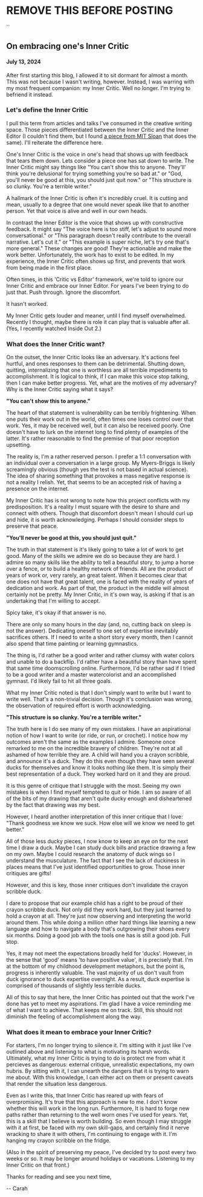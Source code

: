 # REMOVE THIS BEFORE POSTING 
``



## On embracing one's Inner Critic

#### July 13, 2024

After first starting this blog, I allowed it to sit dormant for almost a month. This was not because I wasn't writing, however. Instead, I was warring with my most frequent companion: my Inner Critic. Well no longer. I'm trying to befriend it instead.

### Let's define the Inner Critic

I pull this term from articles and talks I've consumed in the creative writing space. Those pieces differentiated between the Inner Critic and the Inner Editor (I couldn't find them, but I found [a piece from MIT Sloan](https://mitsloan.mit.edu/ideas-made-to-matter/how-leaders-can-manage-their-own-inner-critic#:~:text=The%20inner%20editor%20is%20a,than%20shameful%20observations%2C%20Giardella%20said.) that does the same). I'll reiterate the difference here.

One's Inner Critic is the voice in one's head that shows up with feedback that tears them down. Lets consider a piece one has sat down to write. The Inner Critic might say things like "You can't show this to anyone. They'll' think you're delusional for trying something you're so bad at." or "God, you'll never be good at this, you should just quit now." or "This structure is so clunky. You're a terrible writer."

A hallmark of the Inner Critic is often it's incredibly cruel. It is cutting and mean, usually to a degree that one would never speak like that to another person. Yet that voice is alive and well in our own heads.

In contrast the Inner Editor is the voice that shows up with constructive feedback. It might say "The voice here is too stiff, let's adjust to sound more conversational." or "This paragraph doesn't really contribute to the overall narrative. Let's cut it." or "This example is super niche, let's try one that's more general." These changes are good! They're actionable and make the work better. Unfortunately, the work has to exist to be edited. In my experience, the Inner Critic often shows up first, and prevents that work from being made in the first place.

Often times, in this 'Critic vs Editor' framework, we're told to ignore our Inner Critic and embrace our Inner Editor. For years I've been trying to do just that. Push through. Ignore the discomfort.

It hasn't worked.

My Inner Critic gets louder and meaner, until I find myself overwhelmed.  Recently I thought, maybe there is role it can play that is valuable after all. (Yes, I recently watched Inside Out 2.)

### What does the Inner Critic want?

On the outset, the Inner Critic looks like an adversary. It's actions feel hurtful, and ones responses to them can be detrimental. Shutting down, quitting, internalizing that one is worthless are all terrible impediments to accomplishment. It is logical to think, if I can make this voice stop talking, then I can make better progress. Yet, what are the motives of my adversary? Why is the Inner Critic saying what it says?

**"You can't show this to anyone."**

The heart of that statement is vulnerability can be terribly frightening. When one puts their work out in the world, often times one loses control over that work. Yes, it may be received well, but it can also be received poorly. One doesn't have to lurk on the internet long to find plenty of examples of the latter. It's rather reasonable to find the premise of that poor reception upsetting.

The reality is, I'm a rather reserved person. I prefer a 1:1 conversation with an individual over a conversation in a large group. My Myers-Briggs is likely screamingly obvious (though yes the test is not based in actual science). The idea of sharing something that provokes a mass negative response is not a reality I relish. Yet, that seems to be an accepted risk of having a presence on the internet.

My Inner Critic has is not wrong to note how this project conflicts with my predisposition. It's a reality I must square with the desire to share and connect with others. Though that discomfort doesn't mean I should curl up and hide, it is worth acknowledging. Perhaps I should consider steps to preserve that peace.

**"You'll never be good at this, you should just quit."**

The truth in that statement is it's likely going to take a lot of work to get good. Many of the skills we admire we do so because they are hard. I admire so many skills like the ability to tell a beautiful story, to jump a horse over a fence,  or to build a healthy network of friends.  All are the product of years of work or, very rarely, an great talent. When it becomes clear that one does not have that great talent, one is faced with the reality of years of dedication and work. As part of that, the product in the middle will almost certainly not be pretty. My Inner Critic, in it's own way, is asking if that is an undertaking that I'm willing to accept.

Spicy take, it's okay if that answer is no.

There are only so many hours in the day (and, no, cutting back on sleep is not the answer). Dedicating oneself to one set of expertise inevitably sacrifices others. If I need to write a short story every month, then I cannot also spend that time painting or learning gymnastics.

The thing is, I'd rather be a good writer and rather clumsy with water colors and unable to do a backflip. I'd rather have a beautiful story than have spent that same time doomscrolling online. Furthermore, I'd be rather sad if I tried to be a good writer and a master watercolorist and an accomplished gymnast. I'd likely fail to hit all three goals.

What my Inner Critic noted is that I don't simply want to write but I want to write well. That's a non-trivial decision. Though it's conclusion was wrong, the observation of required effort is worth acknowledging.

**"This structure is so clunky. You're a terrible writer."**

The truth here is I do see many of my own mistakes. I have an aspirational notion of how I want to write (or ride, or run, or crochet). I notice how my outcomes aren't the same as the examples I admire. Someone once remarked to me on the incredible bravery of children. They're not at all ashamed of how terrible they are. A child will hand you a crayon scribble, and announce it's a duck. They do this even though they have seen several ducks for themselves and know it looks nothing like them. It is simply their best representation of a duck. They worked hard on it and they are proud.

It is this genre of critique that I struggle with the most. Seeing my own mistakes is when I find myself tempted to quit or hide. I am so aware of all of the bits of my drawing that aren't quite ducky enough and disheartened by the fact that drawing was my best.

However, I heard another interpretation of this inner critique that I love: "Thank goodness we know we suck. How else will we know we need to get better."

All of those less ducky pieces, I now know to keep an eye on for the next time I draw a duck. Maybe I can study duck bills and practice drawing a few on my own. Maybe I could research the anatomy of duck wings so I understand the musculature. The fact that I see the lack of duckiness in places means that I've just identified opportunities to grow. Those inner critiques are gifts!

However, and this is key, those inner critiques don't invalidate the crayon scribble duck.

I dare to propose that our example child has a right to be proud of their crayon scribble duck. Not only did they work hard, but they just learned to hold a crayon at all. They're just now observing and interpreting the world around them. This while doing a million other hard things like learning a new language and how to navigate a body that's outgrowing their shoes every six months. Doing a good job with the tools one has is still a good job. Full stop.

Yes, it may not meet the expectations broadly held for 'ducks'.  However, in the sense that 'good' means 'to have positive value', it is precisely that. I'm at the bottom of my childhood development metaphors, but the point is, progress is inherently valuable. The vast majority of us don't vault from duck ignorance to duck expertise overnight. As a result, duck expertise is comprised of thousands of slightly less terrible ducks.

All of this to say that here, the Inner Critic has pointed out that the work I've done has yet to meet my aspirations. I'm glad I have a voice reminding me of what I want to achieve. That keeps me on track. Still, this should not diminish the feeling of accomplishment along the way. 

### What does it mean to embrace your Inner Critic?

For starters, I'm no longer trying to silence it. I'm sitting with it just like I've outlined above and listening to what is motivating its harsh words. Ultimately, what my Inner Critic is trying to do is protect me from what it percieves as dangerous: external critique, unrealistic expectations, my own hubris. By sitting with it, I can unearth the dangers that it is trying to warn me about. With this knowledge, I can either act on them or present caveats that render the situation less dangerous.

Even as I write this, that Inner Critic has reared up with fears of overpromising. It's true that this approach is new to me. I don't know whether this will work in the long run. Furthermore, It is hard to forge new paths rather than returning to the well worn ones I've used for years. Yet, this is a skill that I believe is worth building. So even though I may struggle with it at first, be faced with my own skill-gaps, and certainly find it nerve wracking to share it with others, I'm continuing to engage with it. I'm hanging my crayon scribble on the fridge.

(Also in the spirit of preserving my peace, I've decided try to post every two weeks or so. It may be longer around holidays or vacations. Listening to my Inner Critic on that front.)

Thanks for reading and see you next time,

-- Carah